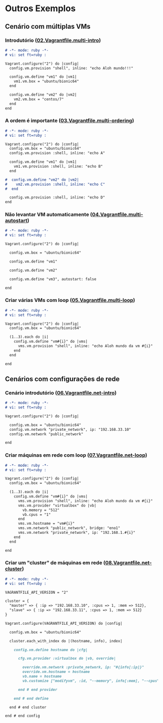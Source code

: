 # Outros Exemplos

## Cenário com múltiplas VMs

### Introdutório ([02.Vagrantfile.multi-intro](Arquivos/02.Vagrantfile.multi-intro))

```markdown
# -*- mode: ruby -*-
# vi: set ft=ruby :

Vagrant.configure("2") do |config|
  config.vm.provision "shell", inline: "echo Aloh mundo!!!"

  config.vm.define "vm1" do |vm1|
    vm1.vm.box = "ubuntu/bionic64"
  end

  config.vm.define "vm2" do |vm2|
    vm2.vm.box = "centos/7"
  end
end
```

### A ordem é importante ([03.Vagrantfile.multi-ordering](Arquivos/03.Vagrantfile.multi-ordering))

```markdown
# -*- mode: ruby -*-
# vi: set ft=ruby :

Vagrant.configure("2") do |config|
  config.vm.box = "ubuntu/bionic64"
  config.vm.provision :shell, inline: "echo A"

  config.vm.define "vm1" do |vm1|
    vm1.vm.provision :shell, inline: "echo B"
  end

#  config.vm.define "vm2" do |vm2|
#    vm2.vm.provision :shell, inline: "echo C"
#  end

  config.vm.provision :shell, inline: "echo D"
end
```

### Não levantar VM automaticamente ([04.Vagrantfile.multi-autostart](Arquivos/04.Vagrantfile.multi-autostart))

```markdown
# -*- mode: ruby -*-
# vi: set ft=ruby :

Vagrant.configure("2") do |config|

  config.vm.box = "ubuntu/bionic64"

  config.vm.define "vm1"

  config.vm.define "vm2"

  config.vm.define "vm3", autostart: false

end
```

### Criar várias VMs com loop ([05.Vagrantfile.multi-loop](Arquivos/05.Vagrantfile.multi-loop))

```markdown
# -*- mode: ruby -*-
# vi: set ft=ruby :

Vagrant.configure("2") do |config|
  config.vm.box = "ubuntu/bionic64"

  (1..3).each do |i|
    config.vm.define "vm#{i}" do |vms|
      vms.vm.provision "shell", inline: "echo Aloh mundo da vm #{i}"
    end
  end

end
```

## Cenários com configurações de rede

### Cenário introdutório ([06.Vagrantfile.net-intro](Arquivos/06.Vagrantfile.net-intro))

```markdown
# -*- mode: ruby -*-
# vi: set ft=ruby :

Vagrant.configure("2") do |config|

  config.vm.box = "ubuntu/bionic64"
  config.vm.network "private_network", ip: "192.168.33.10"
  config.vm.network "public_network"

end
```

### Criar máquinas em rede com loop ([07.Vagrantfile.net-loop](Arquivos/07.Vagrantfile.net-loop))

```markdown
# -*- mode: ruby -*-
# vi: set ft=ruby :

Vagrant.configure("2") do |config|
  config.vm.box = "ubuntu/bionic64"

  (1..3).each do |i|
    config.vm.define "vm#{i}" do |vms|
      vms.vm.provision "shell", inline: "echo Aloh mundo da vm #{i}"
      vms.vm.provider "virtualbox" do |vb|
        vb.memory = "512"
        vb.cpus = "1"
      end
      vms.vm.hostname = "vm#{i}"
      vms.vm.network "public_network", bridge: "eno1"
      vms.vm.network "private_network", ip: "192.168.1.#{i}"
    end
  end

end
```

### Criar um "cluster" de máquinas em rede ([08.Vagrantfile.net-cluster](Arquivos/08.Vagrantfile.net-cluster))

```markdown
# -*- mode: ruby -*-
# vi: set ft=ruby :

VAGRANTFILE_API_VERSION = "2"

cluster = {
  "master" => { :ip => "192.168.33.10", :cpus => 1, :mem => 512},
  "slave" => { :ip => "192.168.33.11", :cpus => 1, :mem => 512}
}

Vagrant.configure(VAGRANTFILE_API_VERSION) do |config|

  config.vm.box = "ubuntu/bionic64"

  cluster.each_with_index do |(hostname, info), index|

    config.vm.define hostname do |cfg|

      cfg.vm.provider :virtualbox do |vb, override|

        override.vm.network :private_network, ip: "#{info[:ip]}"
        override.vm.hostname = hostname
        vb.name = hostname
        vb.customize ["modifyvm", :id, "--memory", info[:mem], "--cpus", info[:cpus], "--hwvirtex", "on"]

      end # end provider

    end # end define

  end # end cluster

end # end config
```
